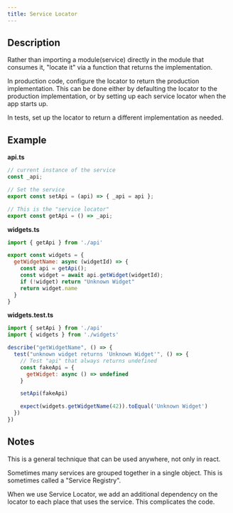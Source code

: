 ```yaml
---
title: Service Locator
---
```


## Description

Rather than importing a module(service) directly in the module that consumes it, "locate it" via a function that returns the implementation.

In production code, configure the locator to return the production implementation. This can be done either by defaulting the locator to the production implementation, or by setting up each service locator when the app starts up.

In tests, set up the locator to return a different implementation as needed.

## Example

**api.ts**

```js
// current instance of the service
const _api;

// Set the service
export const setApi = (api) => { _api = api };

// This is the "service locator"
export const getApi = () => _api;
```

**widgets.ts**
```js
import { getApi } from './api'

export const widgets = {
  getWidgetName: async (widgetId) => {
    const api = getApi();
    const widget = await api.getWidget(widgetId);
    if (!widget) return "Unknown Widget"
    return widget.name
  }
}
```

**widgets.test.ts**
```js
import { setApi } from './api'
import { widgets } from './widgets'

describe("getWidgetName", () => {
  test("unknown widget returns 'Unknown Widget'", () => {
    // Test "api" that always returns undefined
    const fakeApi = {
      getWidget: async () => undefined
    }

    setApi(fakeApi)

    expect(widgets.getWidgetName(42)).toEqual('Unknown Widget')
  })
})
```

## Notes

This is a general technique that can be used anywhere, not only in react.

Sometimes many services are grouped together in a single object. This is sometimes called a "Service Registry".

When we use Service Locator, we add an additional dependency on the locator to each place that uses the service. This complicates the code.

